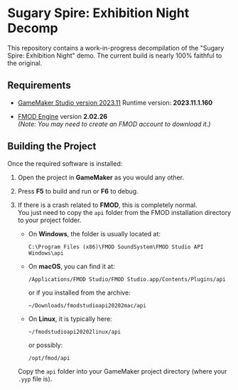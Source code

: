 # Sugary Spire: Exhibition Night Decomp

This repository contains a work-in-progress decompilation of the "Sugary Spire: Exhibition Night" demo. The current build is nearly 100% faithful to the original.


## Requirements

- [GameMaker Studio version 2023.11](https://gms.yoyogames.com/GameMaker-Installer-2023.11.1.129.exe) 
  Runtime version: **2023.11.1.160**

- [FMOD Engine](https://www.fmod.com/download#fmodengine) version **2.02.26**  
  *(Note: You may need to create an FMOD account to download it.)*
## Building the Project

Once the required software is installed:

1. Open the project in **GameMaker** as you would any other.  
2. Press **F5** to build and run or **F6** to debug.  
3. If there is a crash related to **FMOD**, this is completely normal.  
   You just need to copy the `api` folder from the FMOD installation directory to your project folder.  

   - On **Windows**, the folder is usually located at:  
     ```
     C:\Program Files (x86)\FMOD SoundSystem\FMOD Studio API Windows\api
     ```
   
   - On **macOS**, you can find it at:  
     ```
     /Applications/FMOD Studio/FMOD Studio.app/Contents/Plugins/api
     ```  
     or if you installed from the archive:  
     ```
     ~/Downloads/fmodstudioapi20202mac/api
     ```
   
   - On **Linux**, it is typically here:  
     ```
     ~/fmodstudioapi20202linux/api
     ```  
     or possibly:  
     ```
     /opt/fmod/api
     ```

   Copy the `api` folder into your GameMaker project directory (where your `.yyp` file is).
